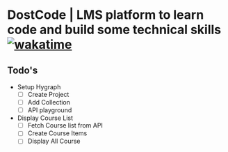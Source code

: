 # DostCode | LMS platform to learn code and build some technical skills [![wakatime](https://wakatime.com/badge/user/6e3553f3-7d6a-4619-af68-505157a93d06/project/26f482d7-decc-44ba-9268-85b2cc809e28.svg)](https://wakatime.com/badge/user/6e3553f3-7d6a-4619-af68-505157a93d06/project/26f482d7-decc-44ba-9268-85b2cc809e28)

## Todo's

- Setup Hygraph
    - [ ] Create Project
    - [ ] Add Collection
    - [ ] API playground

- Display Course List
    - [ ] Fetch Course list from API
    - [ ] Create Course Items
    - [ ] Display All Course